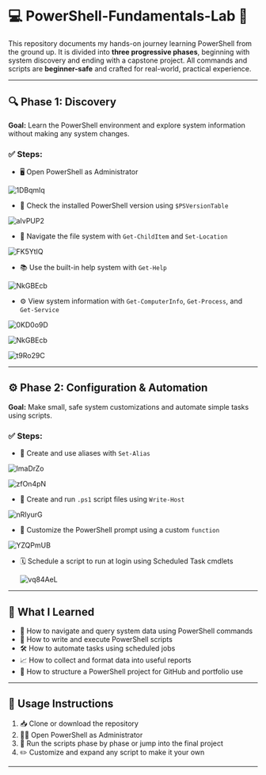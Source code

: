 # 💻 PowerShell-Fundamentals-Lab 🧪

This repository documents my hands-on journey learning PowerShell from the ground up. It is divided into **three progressive phases**, beginning with system discovery and ending with a capstone project. All commands and scripts are **beginner-safe** and crafted for real-world, practical experience.

---

## 🔍 Phase 1: Discovery  
**Goal:** Learn the PowerShell environment and explore system information without making any system changes.

### ✅ Steps:
- 🖥️ Open PowerShell as Administrator

![1DBqmlq](https://github.com/user-attachments/assets/dd02db60-8315-4899-a6ec-05ec1e2c7cdd)

- 🔢 Check the installed PowerShell version using `$PSVersionTable`

![aIvPUP2](https://github.com/user-attachments/assets/29d24055-6755-479f-af41-fdb0738978eb)

- 📁 Navigate the file system with `Get-ChildItem` and `Set-Location`

![FK5YtIQ](https://github.com/user-attachments/assets/994db508-07df-41a8-8bd0-1e7b89c10372)

- 📚 Use the built-in help system with `Get-Help`

![NkGBEcb](https://github.com/user-attachments/assets/92b777d3-e0ed-45d2-9797-1976e2f33774)

- ⚙️ View system information with `Get-ComputerInfo`, `Get-Process`, and `Get-Service`

![0KD0o9D](https://github.com/user-attachments/assets/f54fd5d4-5a91-4b5c-91c7-f783b2c626f5)

![NkGBEcb](https://github.com/user-attachments/assets/a583ea82-26ef-482e-a5f0-fac489bbf025)

![t9Ro29C](https://github.com/user-attachments/assets/db3fe6ee-48a4-45ac-b884-9dde26f02ee2)

---

## ⚙️ Phase 2: Configuration & Automation  
**Goal:** Make small, safe system customizations and automate simple tasks using scripts.

### ✅ Steps:
- 🔁 Create and use aliases with `Set-Alias`

![ImaDrZo](https://github.com/user-attachments/assets/0514632f-d9e1-4795-83d7-2393cd1023a9)

![zfOn4pN](https://github.com/user-attachments/assets/6be6ade7-60bc-4298-abe4-66b483470a0b)

- 🧾 Create and run `.ps1` script files using `Write-Host`

![nRIyurG](https://github.com/user-attachments/assets/392408ad-d853-4aa7-8fe2-16c96d94750e)

- 🧠 Customize the PowerShell prompt using a custom `function`

![YZQPmUB](https://github.com/user-attachments/assets/99be565d-ffcc-40b1-9f65-50ce82315273)

- 🗓️ Schedule a script to run at login using Scheduled Task cmdlets

  ![vq84AeL](https://github.com/user-attachments/assets/38c4087e-7996-4aba-9d8c-e8564d98abb4)

---

## 🧾 What I Learned

- 🧭 How to navigate and query system data using PowerShell commands  
- 🧪 How to write and execute PowerShell scripts  
- 🛠️ How to automate tasks using scheduled jobs  
- 📈 How to collect and format data into useful reports  
- 📂 How to structure a PowerShell project for GitHub and portfolio use  

---

## 🚀 Usage Instructions

1. 📥 Clone or download the repository  
2. 🧑‍💻 Open PowerShell as Administrator  
3. 🧱 Run the scripts phase by phase or jump into the final project  
4. ✏️ Customize and expand any script to make it your own  

---

